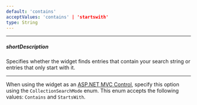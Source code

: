 ```yaml
---
default: 'contains'
acceptValues: 'contains' | 'startswith'
type: String
---
```

---
##### shortDescription
Specifies whether the widget finds entries that contain your search string or entries that only start with it.

---
When using the widget as an [ASP.NET MVC Control](/concepts/35%20ASP.NET%20MVC%20Controls/20%20Fundamentals '/Documentation/Guide/ASP.NET_MVC_Controls/Fundamentals/'), specify this option using the `CollectionSearchMode` enum. This enum accepts the following values: `Contains` and `StartsWith`.